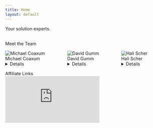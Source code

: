 ```yaml
---
title: Home
layout: default
---
```

Your solution experts.
<br/>
<br/>

Meet the Team
<div class="columns">
  <div class="column">
    <img src="https://via.placeholder.com/250x350" alt="Michael Coaxum">
    <summary>Michael Coaxum</summary>
    <details></details>
  </div>
  <div class="column">
    <img src="https://via.placeholder.com/250x350" alt="David Gumm">
    <summary>David Gumm</summary>
    <details></details>
  </div>
  <div class="column">
    <img src="https://via.placeholder.com/250x350" alt="Hali Scher">
    <summary>Hali Scher</summary>
    <details></details>
  </div>
</div>

<div id="zf_div_CpmiDIDArCcRKX2BqoU4OExo18-jVS5D_1tJOkfn-t8"></div><script type="text/javascript">(function() {
try{
var f = document.createElement("iframe");   
f.src = 'https://forms.zohopublic.com/davidgumm/form/ContactForm/formperma/CpmiDIDArCcRKX2BqoU4OExo18-jVS5D_1tJOkfn-t8?zf_rszfm=1';
f.style.border="none";                                           
f.style.height="622px";
f.style.width="90%";
f.style.transition="all 0.5s ease";// No I18N
var d = document.getElementById("zf_div_CpmiDIDArCcRKX2BqoU4OExo18-jVS5D_1tJOkfn-t8");
d.appendChild(f);
window.addEventListener('message', function (){
var zf_ifrm_data = event.data.split("|");
var zf_perma = zf_ifrm_data[0];
var zf_ifrm_ht_nw = ( parseInt(zf_ifrm_data[1], 10) + 15 ) + "px";
var iframe = document.getElementById("zf_div_CpmiDIDArCcRKX2BqoU4OExo18-jVS5D_1tJOkfn-t8").getElementsByTagName("iframe")[0];
if ( (iframe.src).indexOf('formperma') > 0 && (iframe.src).indexOf(zf_perma) > 0 ) {
var prevIframeHeight = iframe.style.height;
if ( prevIframeHeight != zf_ifrm_ht_nw ) {
iframe.style.height = zf_ifrm_ht_nw;
}   
}
}, false);
}catch(e){}
})();</script>

Affiliate Links
<br/>
[![](http://www.namesilo.com/affiliate/banner_gen.php?aid=1ac6298kc&bid=3 "Affiliate link.")](http://www.namesilo.com/?rid=1ac6298kc)
